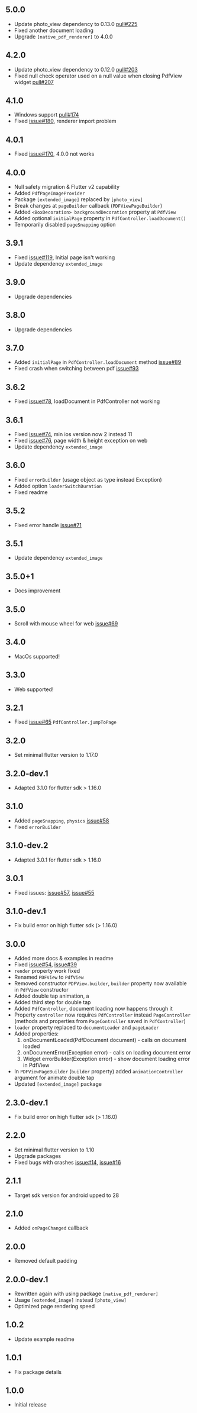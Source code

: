 ## 5.0.0

* Update photo_view dependency to 0.13.0 [pull#225](https://github.com/rbcprolabs/packages.flutter/pull/225)
* Fixed another document loading
* Upgrade `[native_pdf_renderer]` to 4.0.0

## 4.2.0

* Update photo_view dependency to 0.12.0 [pull#203](https://github.com/rbcprolabs/packages.flutter/pull/203)
* Fixed null check operator used on a null value when closing PdfView widget [pull#207](https://github.com/rbcprolabs/packages.flutter/pull/207)

## 4.1.0

* Windows support [pull#174](https://github.com/rbcprolabs/packages.flutter/pull/174)
* Fixed [issue#180](https://github.com/rbcprolabs/packages.flutter/issues/180), renderer import problem

## 4.0.1

* Fixed [issue#170](https://github.com/rbcprolabs/packages.flutter/issues/170), 4.0.0 not works

## 4.0.0

* Null safety migration & Flutter v2 capability
* Added `PdfPageImageProvider`
* Package `[extended_image]` replaced by `[photo_view]`
* Break changes at `pageBuilder` callback (`PDFViewPageBuilder`)
* Added `<BoxDecoration> backgroundDecoration` property at `PdfView`
* Added optional `initialPage` property in `PdfController.loadDocument()`
* Temporarily disabled `pageSnapping` option

## 3.9.1

* Fixed [issue#119](https://github.com/rbcprolabs/packages.flutter/issues/119), Initial page isn't working 
* Update dependency `extended_image`

## 3.9.0

* Upgrade dependencies

## 3.8.0

* Upgrade dependencies

## 3.7.0

* Added `initialPage` in `PdfController.loadDocument` method [issue#89](https://github.com/rbcprolabs/packages.flutter/issues/89)
* Fixed crash when switching between pdf [issue#93](https://github.com/rbcprolabs/packages.flutter/issues/93)

## 3.6.2

* Fixed [issue#78](https://github.com/rbcprolabs/packages.flutter/issues/78), loadDocument in PdfController not working

## 3.6.1

* Fixed [issue#74](https://github.com/rbcprolabs/packages.flutter/issues/74), min ios version now 2 instead 11
* Fixed [issue#76](https://github.com/rbcprolabs/packages.flutter/issues/76), page width & height exception on web
* Update dependency `extended_image`

## 3.6.0

* Fixed `errorBuilder` (usage object as type instead Exception)
* Added option `loaderSwitchDuration`
* Fixed readme

## 3.5.2

* Fixed error handle [issue#71](https://github.com/rbcprolabs/packages.flutter/issues/71)

## 3.5.1

* Update dependency `extended_image`

## 3.5.0+1

* Docs improvement

## 3.5.0

* Scroll with mouse wheel for web [issue#69](https://github.com/rbcprolabs/packages.flutter/issues/69)

## 3.4.0

* MacOs supported!

## 3.3.0

* Web supported!

## 3.2.1

* Fixed [issue#65](https://github.com/rbcprolabs/packages.flutter/issues/65) `PdfController.jumpToPage`

## 3.2.0

* Set minimal flutter version to 1.17.0

## 3.2.0-dev.1

* Adapted 3.1.0 for flutter sdk > 1.16.0

## 3.1.0

* Added `pageSnapping`, `physics` [issue#58](https://github.com/rbcprolabs/packages.flutter/issues/58)
* Fixed `errorBuilder`

## 3.1.0-dev.2

* Adapted 3.0.1 for flutter sdk > 1.16.0

## 3.0.1

* Fixed issues: [issue#57](https://github.com/rbcprolabs/packages.flutter/issues/57), [issue#55](https://github.com/rbcprolabs/packages.flutter/issues/55) 

## 3.1.0-dev.1

* Fix build error on high flutter sdk (> 1.16.0)

## 3.0.0

* Added more docs & examples in readme
* Fixed [issue#54](https://github.com/rbcprolabs/packages.flutter/issues/54), [issue#39](https://github.com/rbcprolabs/packages.flutter/issues/39)
* `render` property work fixed
* Renamed `PDFView` to `PdfView`
* Removed constructor `PDFView.builder`, `builder` property now available in `PdfView` constructor
* Added double tap animation, a
* Added third step for  double tap
* Added `PdfController`, document loading now happens through it
* Property `controller` now requires `PdfController` instead `PageController` (methods and properties 
from `PageController` saved in `PdfController`)
* `loader` property replaced to `documentLoader` and `pageLoader`
* Added properties:
  1. onDocumentLoaded(PdfDocument document) - calls on document loaded
  2. onDocumentError(Exception error) - calls on loading document error
  3. Widget errorBuilder(Exception error) - show document loading error in PdfView
* In `PDFViewPageBuilder` (`builder` property) added `animationController` argument for animate double tap
* Updated `[extended_image]` package

## 2.3.0-dev.1

* Fix build error on high flutter sdk (> 1.16.0)

## 2.2.0

* Set minimal flutter version to 1.10
* Upgrade packages
* Fixed bugs with crashes [issue#14](https://github.com/rbcprolabs/packages.flutter/issues/14), [issue#16](https://github.com/rbcprolabs/packages.flutter/issues/16)

## 2.1.1

* Target sdk version for android upped to 28

## 2.1.0

* Added `onPageChanged` callback

## 2.0.0

* Removed default padding

## 2.0.0-dev.1
* Rewritten again with using package `[native_pdf_renderer]`
* Usage `[extended_image]` instead `[photo_view]`
* Optimized page rendering speed

## 1.0.2

* Update example readme

## 1.0.1

* Fix package details

## 1.0.0

* Initial release
